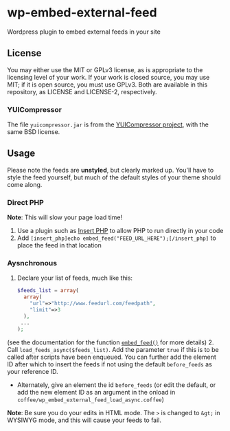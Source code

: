wp-embed-external-feed
======================

Wordpress plugin to embed external feeds in your site

## License

You may either use the MIT or GPLv3 license, as is appropriate to the licensing level of your work.
If your work is closed source, you may use MIT; if it is open source, you must use GPLv3.
Both are available in this repository, as LICENSE and LICENSE-2, respectively.

### YUICompressor

The file `yuicompressor.jar` is from the [YUICompressor project](https://github.com/yui/yuicompressor), with the same BSD license.

## Usage

Please note the feeds are **unstyled**, but clearly marked up. You'll
have to style the feed yourself, but much of the default styles of
your theme should come along.

### Direct PHP

**Note**: This will slow your page load time!

1. Use a plugin such as
   [Insert PHP](http://www.willmaster.com/software/WPplugins/) to
   allow PHP to run directly in your code
2. Add `[insert_php]echo embed_feed("FEED_URL_HERE");[/insert_php]` to
   place the feed in that location

### Aysnchronous

1. Declare your list of feeds, much like this:

   ```php
   $feeds_list = array(
     array(
       "url"=>"http://www.feedurl.com/feedpath",
       "limit"=>3
     ),
    ...
   );
   ```

  (see the documentation for the function [`embed_feed()`](wp-embed-external-feed.php) for more details)
2. Call `load_feeds_async($feeds_list)`. Add the parameter `true` if this is to be called after scripts have been enqueued. You can further add the element ID after which to insert the feeds if not using the default `before_feeds` as your reference ID.
   - Alternately, give an element the id `before_feeds` (or edit the default, or add the new element ID as an argument in the onload in `coffee/wp_embed_external_feed_load_async.coffee`)

**Note**: Be sure you do your edits in HTML mode. The `>` is changed to `&gt;` in WYSIWYG mode, and this will cause your feeds to fail.

